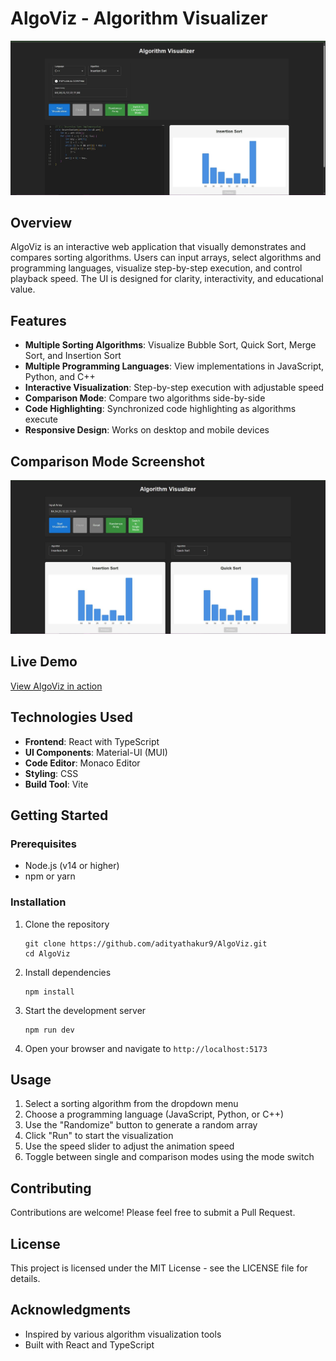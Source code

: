 # AlgoViz - Algorithm Visualizer

![AlgoViz Home](home.jpg)

## Overview

AlgoViz is an interactive web application that visually demonstrates and compares sorting algorithms. Users can input arrays, select algorithms and programming languages, visualize step-by-step execution, and control playback speed. The UI is designed for clarity, interactivity, and educational value.

## Features

- **Multiple Sorting Algorithms**: Visualize Bubble Sort, Quick Sort, Merge Sort, and Insertion Sort
- **Multiple Programming Languages**: View implementations in JavaScript, Python, and C++
- **Interactive Visualization**: Step-by-step execution with adjustable speed
- **Comparison Mode**: Compare two algorithms side-by-side
- **Code Highlighting**: Synchronized code highlighting as algorithms execute
- **Responsive Design**: Works on desktop and mobile devices

## Comparison Mode Screenshot

![Comparison Mode](SS.JPG)

## Live Demo

[View AlgoViz in action](https://adityathakur9.github.io/AlgoViz)

## Technologies Used

- **Frontend**: React with TypeScript
- **UI Components**: Material-UI (MUI)
- **Code Editor**: Monaco Editor
- **Styling**: CSS
- **Build Tool**: Vite

## Getting Started

### Prerequisites

- Node.js (v14 or higher)
- npm or yarn

### Installation

1. Clone the repository
   ```
   git clone https://github.com/adityathakur9/AlgoViz.git
   cd AlgoViz
   ```

2. Install dependencies
   ```
   npm install
   ```

3. Start the development server
   ```
   npm run dev
   ```

4. Open your browser and navigate to `http://localhost:5173`

## Usage

1. Select a sorting algorithm from the dropdown menu
2. Choose a programming language (JavaScript, Python, or C++)
3. Use the "Randomize" button to generate a random array
4. Click "Run" to start the visualization
5. Use the speed slider to adjust the animation speed
6. Toggle between single and comparison modes using the mode switch

## Contributing

Contributions are welcome! Please feel free to submit a Pull Request.

## License

This project is licensed under the MIT License - see the LICENSE file for details.

## Acknowledgments

- Inspired by various algorithm visualization tools
- Built with React and TypeScript 